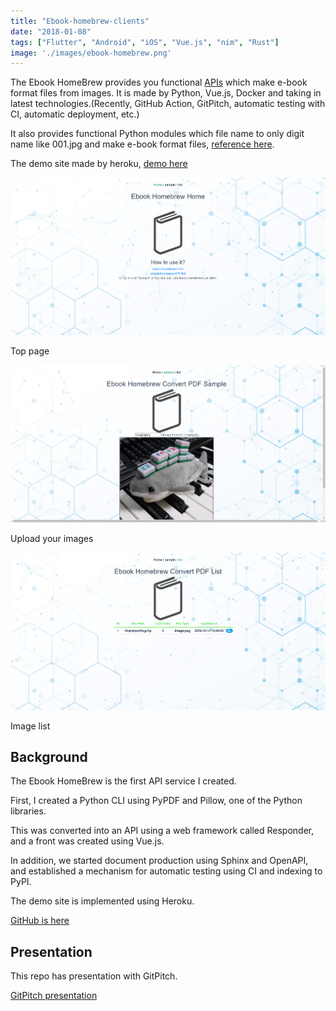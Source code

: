```yaml
---
title: "Ebook-homebrew-clients"
date: "2018-01-08"
tags: ["Flutter", "Android", "iOS", "Vue.js", "nim", "Rust"]
image: './images/ebook-homebrew.png'
---
```


The Ebook HomeBrew provides you functional [APIs] which make e-book format files from images.
It is made by Python, Vue.js, Docker and taking in latest technologies.(Recently, GitHub Action, GitPitch, automatic testing with CI, automatic deployment, etc.)

It also provides functional Python modules which file name to only digit name like 001.jpg and make e-book format files, [reference here].

The demo site made by heroku, [demo here]

![](./images/ebook-homebrew-1.png)

Top page

![](./images/ebook-homebrew-2.png)

Upload your images

![](./images/ebook-homebrew-3.png)

Image list

## Background

The Ebook HomeBrew is the first API service I created.

First, I created a Python CLI using PyPDF and Pillow, one of the Python libraries.

This was converted into an API using a web framework called Responder, and a front was created using Vue.js.

In addition, we started document production using Sphinx and OpenAPI, and established a mechanism for automatic testing using CI and indexing to PyPI.

The demo site is implemented using Heroku.

[GitHub is here]

## Presentation

This repo has presentation with GitPitch.

[GitPitch presentation]

<!--- reference links --->
[APIs]: <https://ebook-homebrew.herokuapp.com/docs>
[reference here]: <https://ebook-homebrew.readthedocs.io/en/latest/index.html>
[demo here]: <https://ebook-homebrew.herokuapp.com/#/>
[GitHub is here]: <https://github.com/tubone24/ebook_homebrew>
[GitPitch presentation]: <https://gitpitch.com/tubone24/ebook_homebrew/master?grs=github>
